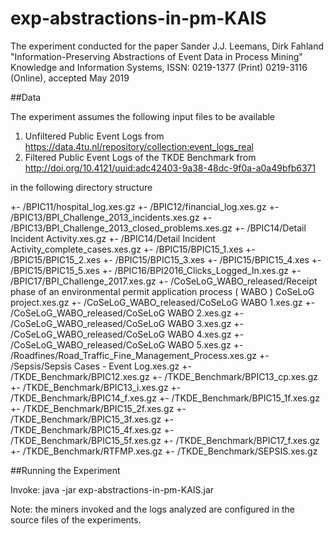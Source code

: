 # exp-abstractions-in-pm-KAIS
The experiment conducted for the paper Sander J.J. Leemans, Dirk Fahland "Information-Preserving Abstractions of Event Data in Process Mining" Knowledge and Information Systems, ISSN: 0219-1377 (Print) 0219-3116 (Online), accepted May 2019

##Data

The experiment assumes the following input files to be available

1) Unfiltered Public Event Logs from https://data.4tu.nl/repository/collection:event_logs_real
2) Filtered Public Event Logs of the TKDE Benchmark from http://doi.org/10.4121/uuid:adc42403-9a38-48dc-9f0a-a0a49bfb6371

in the following directory structure 

<logroot>
  +- /BPIC11/hospital_log.xes.gz
  +- /BPIC12/financial_log.xes.gz
  +- /BPIC13/BPI_Challenge_2013_incidents.xes.gz
  +- /BPIC13/BPI_Challenge_2013_closed_problems.xes.gz
  +- /BPIC14/Detail Incident Activity.xes.gz
  +- /BPIC14/Detail Incident Activity_complete_cases.xes.gz
  +- /BPIC15/BPIC15_1.xes
  +- /BPIC15/BPIC15_2.xes
  +- /BPIC15/BPIC15_3.xes
  +- /BPIC15/BPIC15_4.xes
  +- /BPIC15/BPIC15_5.xes
  +- /BPIC16/BPI2016_Clicks_Logged_In.xes.gz
  +- /BPIC17/BPI_Challenge_2017.xes.gz
  +- /CoSeLoG_WABO_released/Receipt phase of an environmental permit application process ( WABO ) CoSeLoG project.xes.gz
  +- /CoSeLoG_WABO_released/CoSeLoG WABO 1.xes.gz
  +- /CoSeLoG_WABO_released/CoSeLoG WABO 2.xes.gz
  +- /CoSeLoG_WABO_released/CoSeLoG WABO 3.xes.gz
  +- /CoSeLoG_WABO_released/CoSeLoG WABO 4.xes.gz
  +- /CoSeLoG_WABO_released/CoSeLoG WABO 5.xes.gz
  +- /Roadfines/Road_Traffic_Fine_Management_Process.xes.gz
  +- /Sepsis/Sepsis Cases - Event Log.xes.gz
  +- /TKDE_Benchmark/BPIC12.xes.gz
  +- /TKDE_Benchmark/BPIC13_cp.xes.gz
  +- /TKDE_Benchmark/BPIC13_i.xes.gz
  +- /TKDE_Benchmark/BPIC14_f.xes.gz
  +- /TKDE_Benchmark/BPIC15_1f.xes.gz
  +- /TKDE_Benchmark/BPIC15_2f.xes.gz
  +- /TKDE_Benchmark/BPIC15_3f.xes.gz
  +- /TKDE_Benchmark/BPIC15_4f.xes.gz
  +- /TKDE_Benchmark/BPIC15_5f.xes.gz
  +- /TKDE_Benchmark/BPIC17_f.xes.gz
  +- /TKDE_Benchmark/RTFMP.xes.gz
  +- /TKDE_Benchmark/SEPSIS.xes.gz
  
  
##Running the Experiment

Invoke: java -jar exp-abstractions-in-pm-KAIS.jar <logRoot> <outputPath>

Note: the miners invoked and the logs analyzed are configured in the source files of the experiments. 
